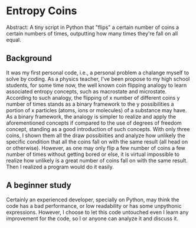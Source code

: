 # Entropy Coins
Abstract: A tiny script in Python that "flips" a certain number of coins a certain numbers of times, outputting how many times they're fall on all equal.

## Background
It was my first personal code, i.e., a personal problem a chalange myself to solve by coding.
As a physics teacher, I've been propose to my high school students, for some time now, the well known coin flipping analogy to learn associated entropy concepts, such as macrostate and microstate.
According to such analogy, the flipping of x number of different coins y number of times stands as a binary framework to the y possibilities a portion of x particles (atoms, ions or molecules) of a substance may have. As a binary framework, the analogy is simpler to realize and apply the aforementioned concepts if compared to the use of degrees of freedom concept, standing as a good introduction of such concepts.
With only three coins, I shown them all the draw possibiities and analyze how unlikely the specific condition that all the coins fall on with the same result (all head on or otherwise). However, as one may only flip a few number of coins a few number of times without getting bored or else, it is virtual impossible to realize how unlikely is a great number of coins fall on with the same result. Then I realized a program would do it easily.

## A beginner study
Certainly an experienced developer, specially on Python, may think the code has a bad performance, or low readability or has some unpythonic expressions. However, I choose to let this code untouched even I learn any improvement for the code, so I or anyone can analyze it and discuss it.
